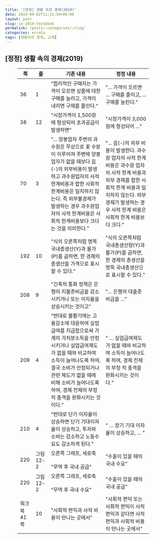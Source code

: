 ```yaml
---
title: '[정정] 생활 속의 경제(2019)'
date: 2019-09-02T11:11:50+09:00
layout: post
slug: ie-2019-textbook
permalink: /posts/:categories/:slug/
categories: errata
tags: [생활속의 경제, 교재]
---
```

## [정정] 생활 속의 경제(2019)

<!-- wp:table {"hasFixedLayout":true,"align":"wide","className":"is-style-stripes"} -->
<figure class="wp-block-table alignwide is-style-stripes"><table class="has-fixed-layout">
<thead><tr><th>쪽</th><th>줄</th><th>기존 내용</th><th>정정 내용</th></tr></thead>
<tbody><tr><td>36</td><td>1</td><td>"합리적인 구매자는 가격이 오르면 상품에 대한 구매를 늘리고, 가격이 내리면 구매를 줄인다."</td><td>"... 가격이 오르면 ...  구매를 줄이고, ... 구매를 늘린다."</td></tr>
<tr><td>38</td><td>12</td><td>"시장가격이 1,500원에 형성되어 초과공급이 발생하면"</td><td>"시장가격이 3,000원에 형성되어 ..."</td></tr>
  <tr><td>70</td><td>3</td><td>"... 양봉업자 주변의 과수원은 무상으로 꽃 수분이 이루어져 주변에 양봉업자가 없을 때보다 음(-)의 외부비용이 발생하고 과수원업자의 사적 한계비용과 합한 사회적 한계비용은 일치하지 않는다. 즉 외부불경제가 발생하는 경우 과수원업자의 사적 한계비용은 사회적 한계비용보다 크다는 것을 의미한다."</td><td>"... 음(-)의 외부 비용이 발생한다. 과수원 업자의 사적 한계 비용은 과수원 업자의 사적 한계 비용과 외부 경제를 합한 사회적 한계 비용과 일치하지 않는다. 외부 경제가 발생하는 경우 사적 한계 비용은 사회적 한계 비용보다 크다."</td></tr>
<tr><td>192</td><td>10</td><td>"식의 오른쪽처럼 명목 국내총생산(Y)과 물가(P)를 곱하면, 한 경제의 총생산을 가격으로 표시할 수 있다." </td><td>"식의 오른쪽처럼 국내총생산량(Y)과 물가(P)를 곱하면, 한 경제의 총생산을 명목 국내총생산으로 표시할 수 있다."</td></tr>
<tr><td>208</td><td>9</td><td>"긴축적 통화 정책은 은행의 지불준비금을 감소시키거나 또는 이자율을 상승시키는 것이고"</td><td>"... 은행의 대출준비금을 ..." </td></tr>
<tr><td>209</td><td>4</td><td>"반대로 불황기에는 고용감소에 대응하여 실업급여를 지급함으로써 가계의 가처분소득을 안정시키거나 실업급여제도가 없을 때와 비교하여 소득이 늘어나도록 하여, 결국 소비가 안정되거나 관련 제도가 없을 때에 비해 소비가 늘어나도록 하여, 경제 전체의 부정적 충격을 완화시키는 것이다."</td><td>" … 실업급여제도가 없을 때와 비교하여 소득이 늘어나도록 하여, 경제 전체의 부정 적 충격을 완화시키는 것이다."</td></tr>
<tr><td>210</td><td>4</td><td>"반대로 단기 이자율이 상승하면 단기 기대이자율이 상승하고, 투자와 소비는 감소하고 노동수요도 감소하게 된다."</td><td>" … 장기 기대 이자율이 상승하고, … "</td></tr>
<tr><td>220</td><td>그림 12-2</td><td>오른쪽 그래프, 세로축<br><br>"무역 후 국내 공급"</td><td>"수출이 있을 때의 국내 수요"</td></tr>
<tr><td>220</td><td>그림 12-2</td><td>오른쪽 그래프, 세로축<br><br>"무역 후 국내 수요"</td><td>"수출이 있을 때의 국내 공급"</td></tr>
<tr><td>워크북  41쪽</td><td>10</td><td>"사회적 편익과 사적 비용이 만나는 곳에서"</td><td>"사회적 편익 또는 사회적 편익이 사적 편익과 같다면 사적 편익과 사회적 비용이 만나는 곳에서"</td></tr></tbody>
</table></figure>
<!-- /wp:table -->
